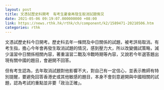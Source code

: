 ```yaml
---
layout: post
title: 文憑試歷史科開考　有考生憂會再發生取消試題情況
date: 2021-05-06 09:19:07.000000000 +08:00
link: https://news.rthk.hk/rthk/ch/component/k2/1589471-20210506.htm
categories: rthk
---
```


文憑試歷史科今日開考。歷史科去年一條問及中日關係的試題，被考評局取消。有考生指，擔心今年會再發生取消試題的情況，感到壓力大，所以改變備試策略，減少溫習中日關係相關內容，著重溫習二戰及冷戰時期等內容，又說若今年選答題出現有關中國的題目，會避開不回答。

但有考生認為，去年取消試題對他影響不大，對自己有一定信心，並表示教師有特別提醒，要避免回答香港史或其他敏感的題目，本身不會刻意避開與中國相關的試題，認為考試的重點並非要「政治正確」。
